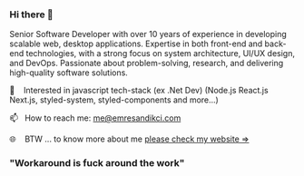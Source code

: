 ### Hi there 👋

Senior Software Developer with over 10 years of experience in developing scalable web, desktop applications. Expertise in both front-end and back-end technologies, with a strong focus on system architecture, UI/UX design, and DevOps. Passionate about problem-solving, research, and delivering high-quality software solutions.

🔨&nbsp;&nbsp;&nbsp; Interested in javascript tech-stack (ex .Net Dev) (Node.js React.js Next.js, styled-system, styled-components and more...) 

<!-- 🔭&nbsp;&nbsp;&nbsp; I’m currently working at [FineDine Digital Menus for Restaurants, Cafes & Bars](http://finedinemenu.com) as a sr. frontend engineer -->

📫&nbsp;&nbsp;&nbsp;How to reach me: me@emresandikci.com

🌐&nbsp;&nbsp;&nbsp; BTW ... to know more about me [please check my website ⇒](https://emresandikci.com/)

### "Workaround is fuck around the work"
<!-- 
![Emre's GitHub Stats](https://github-readme-stats.vercel.app/api?username=emresandikci&hide_border=true&show_icons=true&count_private=true&line_height=27&layout=compact)
![Emre's Top Languages](https://github-readme-stats.vercel.app/api/top-langs/?username=emresandikci&count_private=true&hide_border=true&show_icons=true&langs_count=5&layout=compact) -->


<!-- **emresandikci/emresandikci** is a ✨ _special_ ✨ repository because its `README.md` (this file) appears on your GitHub profile. ~
